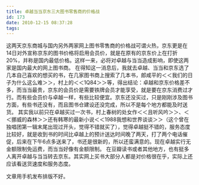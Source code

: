 ```yaml
---
title: 卓越当当京东三大图书零售商的价格战
id: 173
date: 2010-12-15 08:37:28
tags:
---
```


这两天京东商城与国内另外两家网上图书零售商的价格战可谓火热，京东更是在14日对外宣称京东的图书价格将启用会员价，就是在原有的京东价上在打折20%，并称是国内最低价格。这样一来，必将对卓越与当当造成影响，即使这两家是国内最大的网上图书商。<!--more-->
       在得知这一消息后，我就去卓越、当当和京东选了几本自己喜欢的想买的书，在几家图书商上搜索了几本书，郎咸平的＜＜我们的日子为什么这么难＞＞，村上的＜＜1Q84＞＞等，得出结论：卓越和京东价格差不多，而当当最贵，京东的会员价是需要铁牌会员才能享受，就是要在京东消费过才行。而有些会员价与卓越一样，有些比较便宜。京东还没买过，只是刚刚涉及图书方面，有些书还没有，而且图书仓建设还没完成，所以不是每个地方都能及时送货。
       其实我以前只在卓越买过一次书，村上春树的处女作＜＜且听风吟＞＞、＜＜挪威的森林＞＞还有韩寒的最新小说＜＜1988我想和世界谈谈＞＞（这个曾在独唱团第一辑末尾出现过开头，觉得不错就买了），觉得卓越挺不错的，服务态度比较好，就是收到书的时间比卓越上的预计送达时间晚了两天，打了两个电话催促，后来在下午6点多送来了，书还是很新的，所以还蛮满意的。现在卓越实行无金额限制免运费，而当当好像有金额限制。
       在豆瓣读书或者其他地方，也有挺多人离开卓越与当当转去京东。其实网上买书大部分人都是对价格很在乎，实际上还应该看送货速度和服务态度。

文章用手机发布排版不好。